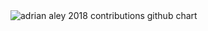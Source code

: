 <img src="http://ghchart.rshah.org/adrian-aley" alt="adrian aley 2018 contributions github chart"/>
